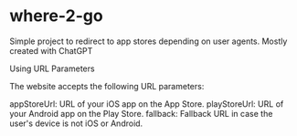 # where-2-go
Simple project to redirect to app stores depending on user agents. Mostly created with ChatGPT

Using URL Parameters

The website accepts the following URL parameters:

appStoreUrl: URL of your iOS app on the App Store.
playStoreUrl: URL of your Android app on the Play Store.
fallback: Fallback URL in case the user's device is not iOS or Android.